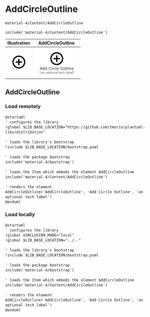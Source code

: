 # AddCircleOutline


```text
material-4/Content/AddCircleOutline
```

```text
include('material-4/Content/AddCircleOutline')
```



| Illustration | AddCircleOutline |
| :---: | :---: |
| ![illustration for Illustration](../../material-4/Content/AddCircleOutline.png) | ![illustration for AddCircleOutline](../../material-4/Content/AddCircleOutline.Local.png) |




## AddCircleOutline

### Load remotely
```plantuml
@startuml
' configures the library
!global $LIB_BASE_LOCATION="https://github.com/tmorin/plantuml-libs/distribution"

' loads the library's bootstrap
!include $LIB_BASE_LOCATION/bootstrap.puml

' loads the package bootstrap
include('material-4/bootstrap')

' loads the Item which embeds the element AddCircleOutline
include('material-4/Content/AddCircleOutline')

' renders the element
AddCircleOutline('AddCircleOutline', 'Add Circle Outline', 'an optional tech label')
@enduml
```

### Load locally
```plantuml
@startuml
' configures the library
!global $INCLUSION_MODE="local"
!global $LIB_BASE_LOCATION="../.."

' loads the library's bootstrap
!include $LIB_BASE_LOCATION/bootstrap.puml

' loads the package bootstrap
include('material-4/bootstrap')

' loads the Item which embeds the element AddCircleOutline
include('material-4/Content/AddCircleOutline')

' renders the element
AddCircleOutline('AddCircleOutline', 'Add Circle Outline', 'an optional tech label')
@enduml
```

